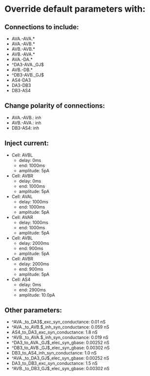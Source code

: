 # Override default parameters with:
## Connections to include:
- AVA.-AVA.*
- AVA.-AVB.*
- AVB.-AVB.*
- AVB.-AVA.*
- AVA.-DA.*
- ^DA3-AVA.\_GJ$
- AVB.-DB.*
- ^DB3-AVB.\_GJ$
- AS4-DA3
- DA3-DB3
- DB3-AS4

## Change polarity of connections:
- AVA.-AVB.: inh
- AVB.-AVA.: inh
- DB3-AS4: inh

## Inject current:
- Cell: AVBL
    - delay: 0ms
    - end: 1000ms
    - amplitude: 5pA
- Cell: AVBR
    - delay: 0ms
    - end: 1000ms
    - amplitude: 5pA
- Cell: AVAL
    - delay: 1000ms
    - end: 1000ms
    - amplitude: 5pA
- Cell: AVAR
    - delay: 1000ms
    - end: 1000ms
    - amplitude: 5pA
- Cell: AVBL
    - delay: 2000ms
    - end: 900ms
    - amplitude: 5pA
- Cell: AVBR
    - delay: 2000ms
    - end: 900ms
    - amplitude: 5pA
- Cell: AS4
    - delay: 0ms
    - end: 2900ms
    - amplitude: 10.0pA

## Other parameters:
- ^AVA._to_DA3$_exc_syn_conductance: 0.01 nS
- ^AVA._to_AVB.$_inh_syn_conductance: 0.059 nS
- AS4_to_DA3_exc_syn_conductance: 1.8 nS
- ^AVB._to_AVA.$_inh_syn_conductance: 0.019 nS
- ^DA3_to_AVA.\_GJ$_elec_syn_gbase: 0.00252 nS
- ^DB3_to_AVB.\_GJ$_elec_syn_gbase: 0.00302 nS
- DB3_to_AS4_inh_syn_conductance: 1.0 nS
- ^AVA._to_DA3\_GJ$_elec_syn_gbase: 0.00252 nS
- DA3_to_DB3_exc_syn_conductance: 1.5 nS
- ^AVB._to_DB3\_GJ$_elec_syn_gbase: 0.00302 nS

